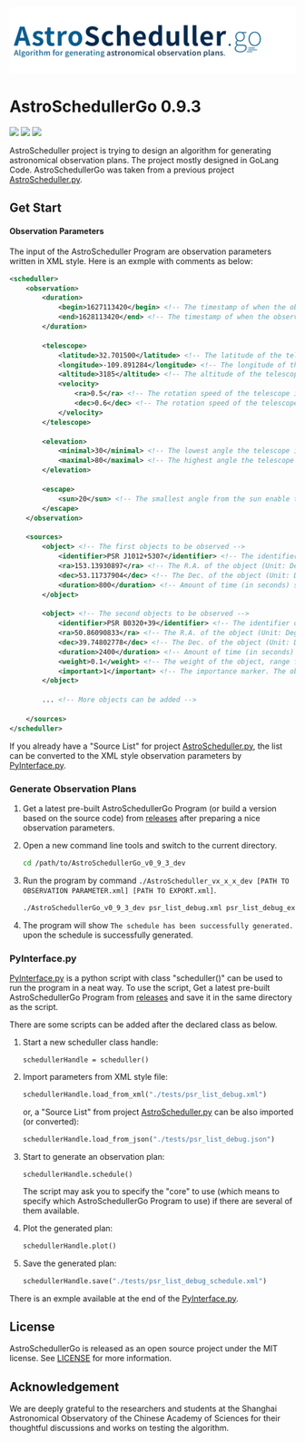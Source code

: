 ![astro_scheduller](./docs/astro_scheduller.jpg)

# AstroSchedullerGo 0.9.3

[![](https://img.shields.io/badge/license-MIT-green)](https://github.com/xiawenke/AstroSchedullerGo/blob/Dev/LICENSE)
[![](https://img.shields.io/badge/release-v0.9.3-informational)](https://github.com/xiawenke/AstroSchedullerGo/releases)
[![](https://img.shields.io/badge/其他文档语言-简体中文-orange)](./docs/README_CHN.md)

AstroScheduller project is trying to design an algorithm for generating astronomical observation plans. The project mostly designed in GoLang Code. AstroSchedullerGo was taken from a previous project [AstroScheduller.py](https://github.com/xiawenke/AstroScheduller).

## Get Start

#### Observation Parameters

The input of the AstroScheduller Program are observation parameters written in XML style. Here is an exmple with comments as below:

```xml
<scheduller>
    <observation>
        <duration>
            <begin>1627113420</begin> <!-- The timestamp of when the observation begins -->
            <end>1628113420</end> <!-- The timestamp of when the observation ends -->
        </duration>

        <telescope>
            <latitude>32.701500</latitude> <!-- The latitude of the telescope on Earth -->
            <longitude>-109.891284</longitude> <!-- The longitude of the telescope on Earth -->
            <altitude>3185</altitude> <!-- The altitude of the telescope on Earth -->
            <velocity>
                <ra>0.5</ra> <!-- The rotation speed of the telescope in R.A. direction -->
                <dec>0.6</dec> <!-- The rotation speed of the telescope in Dec. direction -->
            </velocity>
        </telescope>

        <elevation>
            <minimal>30</minimal> <!-- The lowest angle the telescope is able to operate -->
            <maximal>80</maximal> <!-- The highest angle the telescope is able to operate -->
        </elevation>

        <escape>
            <sun>20</sun> <!-- The smallest angle from the sun enable the telescope to operate -->
        </escape>
    </observation>

    <sources>
        <object> <!-- The first objects to be observed -->
            <identifier>PSR J1012+5307</identifier> <!-- The identifier of the object -->
            <ra>153.13930897</ra> <!-- The R.A. of the object (Unit: Degree) -->
            <dec>53.11737904</dec> <!-- The Dec. of the object (Unit: Degree) -->
            <duration>800</duration> <!-- Amount of time (in seconds) spending on observing the object -->
        </object>

        <object> <!-- The second objects to be observed -->
            <identifier>PSR B0320+39</identifier> <!-- The identifier of the object -->
            <ra>50.86090833</ra> <!-- The R.A. of the object (Unit: Degree) -->
            <dec>39.74802778</dec> <!-- The Dec. of the object (Unit: Degree) -->
            <duration>2400</duration> <!-- Amount of time (in seconds) spending on observing the object -->
            <weight>0.1</weight> <!-- The weight of the object, range from 0.0 to 1.0. Smaller weight is interpreted as less important. -->
			<important>1</important> <!-- The importance marker. The object will have a higher priority in the sorting, if is marked as 1. -->
        </object>
      
      	... <!-- More objects can be added -->
      
    </sources>
</scheduller>
```

If you already have a "Source List" for project [AstroScheduller.py](https://github.com/xiawenke/AstroScheduller), the list can be converted to the XML style observation parameters by [PyInterface.py](https://github.com/xiawenke/AstroSchedullerGo/blob/Dev/PyInterface.py). 

### Generate Observation Plans

1. Get a latest pre-built AstroSchedullerGo Program (or build a version based on the source code) from [releases](https://github.com/xiawenke/AstroSchedullerGo/releases) after preparing a nice observation parameters. 

2. Open a new command line tools and switch to the current directory.

   ```bash
   cd /path/to/AstroSchedullerGo_v0_9_3_dev
   ```

3. Run the program by command `./AstroScheduller_vx_x_x_dev [PATH TO OBSERVATION PARAMETER.xml] [PATH TO EXPORT.xml]`.

   ```bash
   ./AstroSchedullerGo_v0_9_3_dev psr_list_debug.xml psr_list_debug_export.xml
   ```

4. The program will show `The schedule has been successfully generated.` upon the schedule is successfully generated. 

### PyInterface.py

[PyInterface.py](https://github.com/xiawenke/AstroSchedullerGo/blob/Dev/PyInterface.py) is a python script with class "scheduller()" can be used to run the program in a neat way. To use the script, Get a latest pre-built AstroSchedullerGo Program from [releases](https://github.com/xiawenke/AstroSchedullerGo/releases) and save it in the same directory as the script. 

There are some scripts can be added after the declared class as below. 

1. Start a new scheduller class handle:

   ```
   schedullerHandle = scheduller()
   ```

2. Import parameters from XML style file: 

   ```python
   schedullerHandle.load_from_xml("./tests/psr_list_debug.xml")
   ```

   or, a "Source List" from project [AstroScheduller.py](https://github.com/xiawenke/AstroScheduller) can be also imported (or converted):

   ```python
   schedullerHandle.load_from_json("./tests/psr_list_debug.json")
   ```

3. Start to generate an observation plan:

   ```
   schedullerHandle.schedule()
   ```

   The script may ask you to specify the "core" to use (which means to specify which AstroSchedullerGo Program to use) if there are several of them available. 

4. Plot the generated plan:

   ```python
   schedullerHandle.plot()
   ```

5. Save the generated plan: 

   ```python
   schedullerHandle.save("./tests/psr_list_debug_schedule.xml")
   ```

   

There is an exmple available at the end of the [PyInterface.py](https://github.com/xiawenke/AstroSchedullerGo/blob/Dev/PyInterface.py). 

## License

AstroSchedullerGo is released as an open source project under the MIT license. See [LICENSE](https://github.com/xiawenke/AstroSchedullerGo/blob/Dev/LICENSE) for more information. 

## Acknowledgement

We are deeply grateful to the researchers and students at the Shanghai Astronomical Observatory of the Chinese Academy of Sciences for their thoughtful discussions and works on testing the algorithm.


